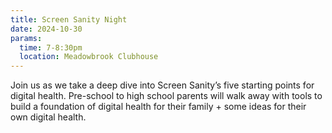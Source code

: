 ```yaml
---
title: Screen Sanity Night
date: 2024-10-30
params:
  time: 7-8:30pm
  location: Meadowbrook Clubhouse
---
```


Join us as we take a deep dive into Screen Sanity’s five starting points for digital health. Pre-school to high school parents will walk away with tools to build a foundation of digital health for their family + some ideas for their own digital health.

